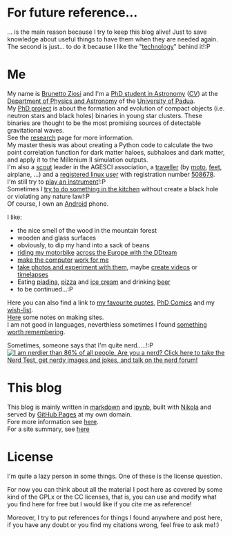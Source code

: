 <!-- 
.. link: 
.. description: 
.. tags: personal
.. date: 2013/08/14 16:59:33
.. title: About
.. slug: about
-->

# For future reference...

... is the main reason because I try to keep this blog alive! Just to save knowledge about useful things to have them when they are needed again.    
The second is just... to do it because I like the "[technology](../posts/blogging-with-nikola-ipython-github.html)" behind it!:P

# Me

My name is [Brunetto Ziosi](https://plus.google.com/+BrunettoZiosi)<!--(https://plus.google.com/117554238100031566866)--> 
and I'm a [PhD student in Astronomy](http://www.dfa.unipd.it/index.php?id=1051) ([CV](curriculum-vitae.html))
at the [Department of Physics and Astronomy](http://www.dfa.unipd.it/) of the [University of Padua](http://www.unipd.it/).    
My [PhD project](research/research.html) is about the formation and evolution of compact objects 
(i.e. neutron stars and black holes) binaries in young star clusters. 
These binaries are thought to be the most promising sources of detectable gravitational waves.    
See the [research](research/research.html) page for more information.    
My master thesis was about creating a Python code to calculate the two point correlation 
function for dark matter haloes, subhaloes and dark matter, and apply it to the Millenium II simulation outputs.    
I'm also a [scout](personal/scout.html) leader in the AGESCI association, a [traveller](travels/travels.html)
(by [moto](moto.html), [feet](http://en.wikipedia.org/wiki/Way_of_St._James), airplane, ...) and a [registered linux user](https://linuxcounter.net) 
with registration number [508678](http://linuxcounter.net/user/508678.html).    
I'm still try to [play an instrument](personal/multimedia/music.html)!:P    
Sometimes I [try to do something in the kitchen](personal/cooking.html) without create a black hole
or violating any nature law!:P    
Of course, I own an [Android](tech/android.html) phone.    
    
I like:    
    
* the nice smell of the wood in the mountain forest
* wooden and glass surfaces
* obviously, to dip my hand into a sack of beans
* [riding my motorbike](travels/moto.html) [across the Europe with the DDteam](travels/travels.html)
* [make the computer](tech/system-tricks.html) [work for me](tech/programming-links.html)
* [take photos and experiment with them](personal/multimedia/photos.html), 
maybe [create videos](personal/multimedia/videos.html) or [timelapses](personal/multimedia/timelapses.html)
* Eating [piadina](https://www.facebook.com/LaTuaPiadina), [pizza](http://www.ai4elementi.com/) and [ice cream](http://www.cremeriafunivia.com/)
and drinking [beer](http://www.birrachimera.com/)
* to be continued...:P

Here you can also find a link to [my favourite quotes](personal/my-favourite-quotes.html), [PhD Comics](personal/my-favourite-phd-comics.html)
 and my [wish-list](personal/wish-list.html).    
[Here](tech/sites-making-notes.html) some notes on making sites.    
I am not good in languages, neverthless sometimes I found 
[something worth remembering](languages.html).    

Sometimes, someone says that I'm quite nerd.....!:P    
<a href="http://www.nerdtests.com/ft_nq.php">
<img src="http://www.nerdtests.com/images/ft/nq/ed909c1383.gif" 
alt="I am nerdier than 86% of all people. 
Are you a nerd? Click here to take the Nerd Test, 
get nerdy images and jokes, and talk on the nerd forum!"></a>


# This blog

This blog is mainly written in [markdown](http://daringfireball.net/projects/markdown/) 
and [ipynb](http://ipython.org/notebook.html), built with [Nikola](http://nikola.ralsina.com.ar/)
 and served by [GitHub Pages](http://pages.github.com/) at my own domain.    
Fore more information see [here](../posts/blogging-with-nikola-ipython-github.html).    
For a site summary, see [here](http://brunettoziosi.eu/stories/index.html)

# License

I'm quite a lazy person in some things. One of these is the license question.

For now you can think about all the material I post here as covered by some kind 
of the GPLx or the CC licenses, that is, you can use and modify what you find here 
for free but I would like if you cite me as reference!

Moreover, I try to put references for things I found anywhere and post here, 
if you have any doubt or you find my citations wrong, feel free to ask me!:)
